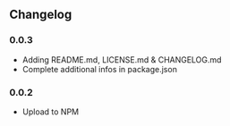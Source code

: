 ## Changelog

### 0.0.3

- Adding README.md, LICENSE.md & CHANGELOG.md
- Complete additional infos in package.json

### 0.0.2

- Upload to NPM
